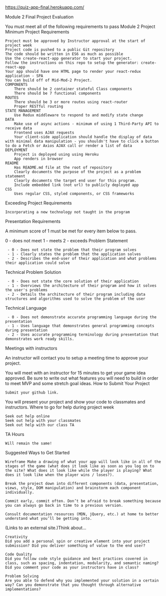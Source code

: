 https://quiz-app-final.herokuapp.com/

Module 2 Final Project Evaluation

You must meet all of the following requirements to pass Module 2 Project
Minimum Project Requirements

    Project must be approved by Instructor approval at the start of project week
    Project code is pushed to a public Git repository
    The code should be written in ES6 as much as possible
    Use the create-react-app generator to start your project.
    Follow the instructions on this repo to setup the generator: create-react-app
    Your app should have one HTML page to render your react-redux application - SPA
    You can build off of Mid-Mod-2 Project. 
    COMPONENTS
        There should be 2 container stateful Class components 
        There should be 7 functional components
    ROUTES
        There should be 3 or more routes using react-router
        Proper RESTful routing
    STATE MANAGEMENT
        Use Redux middleware to respond to and modify state change
    DATA
        Make use of async actions - minimum of using 1 Third-Party API to receive data
        Frontend uses AJAX requests
        Your client-side application should handle the display of data with minimal data manipulation - you shouldn't have to click a button to do a Fetch or Axios AJAX call or render a list of data
    DEPLOYMENT
        Project is deployed using using Heroku
        App renders in browser
    README
        Has README.md file at the root of repository
        Clearly documents the purpose of the project as a problem statement
        Clearly documents the target end user for this program.
        Include embedded link (not url) to publicly deployed app
    CSS
        Uses regular CSS, styled components, or CSS frameworks

Exceeding Project Requirements

    Incorporating a new technology not taught in the program

 
Presentation Requirements

A minimum score of 1 must be met for every item below to pass.

0 - does not meet 1 - meets 2 - exceeds
Problem Statement

     - 0 - Does not state the problem that their program solves
     - 1 - Clearly states the problem that the application solves
     - 2 - Describes the end-user of their application and what problems their application could solve

Technical Problem Solution

     - 0 - Does not state the core solution of their application
     - 1 - Overviews the architecture of their program and how it solves the user's problems
     - 2 - Details the architecture of their program including data structures and algorithms used to solve the problem of the user

Technical Language

     - 0 - Does not demonstrate accurate programming language during the presentation
     - 1 - Uses language that demonstrates general programming concepts during presentation
     - 2 - Uses accurate programming terminology during presentation that demonstrates work ready skills.

Meetings with instructors

An instructor will contact you to setup a meeting time to approve your project.

You will meet with an instructor for 15 minutes to get your game idea approved. Be sure to write out what features you will need to build in order to meet MVP and some stretch goal ideas.
How to Submit Your Project

    Submit your github link.

You will present your project and show your code to classmates and instructors.
Where to go for help during project week

    Seek out help online
    Seek out help with your classmates
    Seek out help with our class TA

TA Hours

    Will remain the same!

Suggested Ways to Get Started

    Wireframe Make a drawing of what your app will look like in all of the stages of the game (what does it look like as soon as you log on to the site? What does it look like while the player is playing? What does it look like when the player wins / loses?).

    Break the project down into different components (data, presentation, views, style, DOM manipulation) and brainstorm each component individually.

    Commit early, commit often. Don’t be afraid to break something because you can always go back in time to a previous version.

    Consult documentation resources (MDN, jQuery, etc.) at home to better understand what you’ll be getting into.

 (Links to an external site.)Think about...

    Creativity
    Did you add a personal spin or creative element into your project submission? Did you deliver something of value to the end user?

    Code Quality
    Did you follow code style guidance and best practices covered in class, such as spacing, indentation, modularity, and semantic naming? Did you comment your code as your instructors have in class?

    Problem Solving
    Are you able to defend why you implemented your solution in a certain way? Can you demonstrate that you thought through alternative implementations?
